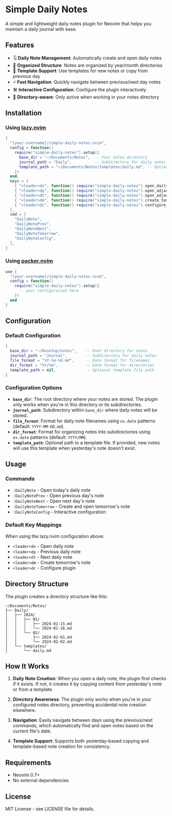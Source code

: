 # Simple Daily Notes

A simple and lightweight daily notes plugin for Neovim that helps you maintain a daily journal with ease.

## Features

- 🗓️ **Daily Note Management**: Automatically create and open daily notes
- 📁 **Organized Structure**: Notes are organized by year/month directories
- 📝 **Template Support**: Use templates for new notes or copy from previous day
- ⚡ **Fast Navigation**: Quickly navigate between previous/next day notes
- 🛠️ **Interactive Configuration**: Configure the plugin interactively
- 🎯 **Directory-aware**: Only active when working in your notes directory

## Installation

### Using [lazy.nvim](https://github.com/folke/lazy.nvim)

```lua
{
  "[your-username]/simple-daily-notes.nvim",
  config = function()
    require("simple-daily-notes").setup({
      base_dir = "~/Documents/Notes",  -- Your notes directory
      journal_path = "Daily",          -- Subdirectory for daily notes
      template_path = "~/Documents/Notes/templates/daily.md", -- Optional template
    })
  end,
  keys = {
    { "<leader>dn", function() require("simple-daily-notes").open_daily_note() end, desc = "Open daily note" },
    { "<leader>dp", function() require("simple-daily-notes").open_adjacent_note(-1) end, desc = "Previous daily note" },
    { "<leader>dt", function() require("simple-daily-notes").open_adjacent_note(1) end, desc = "Next daily note" },
    { "<leader>dm", function() require("simple-daily-notes").create_tomorrow_note() end, desc = "Create tomorrow's note" },
    { "<leader>dc", function() require("simple-daily-notes").configure_interactive() end, desc = "Configure daily notes" },
  },
  cmd = {
    "DailyNote",
    "DailyNotePrev", 
    "DailyNoteNext",
    "DailyNoteTomorrow",
    "DailyNoteConfig",
  },
}
```

### Using [packer.nvim](https://github.com/wbthomason/packer.nvim)

```lua
use {
  "[your-username]/simple-daily-notes.nvim",
  config = function()
    require("simple-daily-notes").setup({
      -- your configuration here
    })
  end
}
```

## Configuration

### Default Configuration

```lua
{
  base_dir = "~/Desktop/notes",    -- Root directory for notes
  journal_path = "Journal",        -- Subdirectory for daily notes  
  file_format = "%Y-%m-%d.md",     -- Date format for filenames
  dir_format = "%Y/%m",            -- Date format for directories
  template_path = nil,             -- Optional template file path
}
```

### Configuration Options

- **`base_dir`**: The root directory where your notes are stored. The plugin only works when you're in this directory or its subdirectories.
- **`journal_path`**: Subdirectory within `base_dir` where daily notes will be stored.
- **`file_format`**: Format for daily note filenames using `os.date` patterns (default: `YYYY-MM-DD.md`).
- **`dir_format`**: Format for organizing notes into subdirectories using `os.date` patterns (default: `YYYY/MM`).
- **`template_path`**: Optional path to a template file. If provided, new notes will use this template when yesterday's note doesn't exist.

## Usage

### Commands

- `:DailyNote` - Open today's daily note
- `:DailyNotePrev` - Open previous day's note
- `:DailyNoteNext` - Open next day's note  
- `:DailyNoteTomorrow` - Create and open tomorrow's note
- `:DailyNoteConfig` - Interactive configuration

### Default Key Mappings

When using the lazy.nvim configuration above:

- `<leader>dn` - Open daily note
- `<leader>dp` - Previous daily note
- `<leader>dt` - Next daily note  
- `<leader>dm` - Create tomorrow's note
- `<leader>dc` - Configure plugin

## Directory Structure

The plugin creates a directory structure like this:

```
~/Documents/Notes/
├── Daily/
│   ├── 2024/
│   │   ├── 01/
│   │   │   ├── 2024-01-15.md
│   │   │   └── 2024-01-16.md
│   │   └── 02/
│   │       ├── 2024-02-01.md
│   │       └── 2024-02-02.md
│   └── templates/
│       └── daily.md
```

## How It Works

1. **Daily Note Creation**: When you open a daily note, the plugin first checks if it exists. If not, it creates it by copying content from yesterday's note or from a template.

2. **Directory Awareness**: The plugin only works when you're in your configured notes directory, preventing accidental note creation elsewhere.

3. **Navigation**: Easily navigate between days using the previous/next commands, which automatically find and open notes based on the current file's date.

4. **Template Support**: Supports both yesterday-based copying and template-based note creation for consistency.

## Requirements

- Neovim 0.7+
- No external dependencies

## License

MIT License - see LICENSE file for details.
